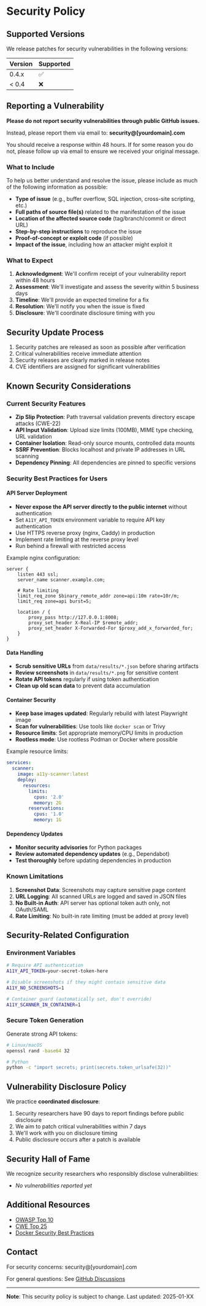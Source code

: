 # Security Policy

## Supported Versions

We release patches for security vulnerabilities in the following versions:

| Version | Supported          |
| ------- | ------------------ |
| 0.4.x   | :white_check_mark: |
| < 0.4   | :x:                |

## Reporting a Vulnerability

**Please do not report security vulnerabilities through public GitHub issues.**

Instead, please report them via email to: **security@[yourdomain].com**

You should receive a response within 48 hours. If for some reason you do not, please follow up via email to ensure we received your original message.

### What to Include

To help us better understand and resolve the issue, please include as much of the following information as possible:

- **Type of issue** (e.g., buffer overflow, SQL injection, cross-site scripting, etc.)
- **Full paths of source file(s)** related to the manifestation of the issue
- **Location of the affected source code** (tag/branch/commit or direct URL)
- **Step-by-step instructions** to reproduce the issue
- **Proof-of-concept or exploit code** (if possible)
- **Impact of the issue**, including how an attacker might exploit it

### What to Expect

1. **Acknowledgment**: We'll confirm receipt of your vulnerability report within 48 hours
2. **Assessment**: We'll investigate and assess the severity within 5 business days
3. **Timeline**: We'll provide an expected timeline for a fix
4. **Resolution**: We'll notify you when the issue is fixed
5. **Disclosure**: We'll coordinate disclosure timing with you

## Security Update Process

1. Security patches are released as soon as possible after verification
2. Critical vulnerabilities receive immediate attention
3. Security releases are clearly marked in release notes
4. CVE identifiers are assigned for significant vulnerabilities

## Known Security Considerations

### Current Security Features

- **Zip Slip Protection**: Path traversal validation prevents directory escape attacks (CWE-22)
- **API Input Validation**: Upload size limits (100MB), MIME type checking, URL validation
- **Container Isolation**: Read-only source mounts, controlled data mounts
- **SSRF Prevention**: Blocks localhost and private IP addresses in URL scanning
- **Dependency Pinning**: All dependencies are pinned to specific versions

### Security Best Practices for Users

#### API Server Deployment

- **Never expose the API server directly to the public internet** without authentication
- Set `A11Y_API_TOKEN` environment variable to require API key authentication
- Use HTTPS reverse proxy (nginx, Caddy) in production
- Implement rate limiting at the reverse proxy level
- Run behind a firewall with restricted access

Example nginx configuration:
```nginx
server {
    listen 443 ssl;
    server_name scanner.example.com;

    # Rate limiting
    limit_req_zone $binary_remote_addr zone=api:10m rate=10r/m;
    limit_req zone=api burst=5;

    location / {
        proxy_pass http://127.0.0.1:8008;
        proxy_set_header X-Real-IP $remote_addr;
        proxy_set_header X-Forwarded-For $proxy_add_x_forwarded_for;
    }
}
```

#### Data Handling

- **Scrub sensitive URLs** from `data/results/*.json` before sharing artifacts
- **Review screenshots** in `data/results/*.png` for sensitive content
- **Rotate API tokens** regularly if using token authentication
- **Clean up old scan data** to prevent data accumulation

#### Container Security

- **Keep base images updated**: Regularly rebuild with latest Playwright image
- **Scan for vulnerabilities**: Use tools like `docker scan` or Trivy
- **Resource limits**: Set appropriate memory/CPU limits in production
- **Rootless mode**: Use rootless Podman or Docker where possible

Example resource limits:
```yaml
services:
  scanner:
    image: a11y-scanner:latest
    deploy:
      resources:
        limits:
          cpus: '2.0'
          memory: 2G
        reservations:
          cpus: '1.0'
          memory: 1G
```

#### Dependency Updates

- **Monitor security advisories** for Python packages
- **Review automated dependency updates** (e.g., Dependabot)
- **Test thoroughly** before updating dependencies in production

### Known Limitations

1. **Screenshot Data**: Screenshots may capture sensitive page content
2. **URL Logging**: All scanned URLs are logged and saved in JSON files
3. **No Built-in Auth**: API server has optional token auth only, not OAuth/SAML
4. **Rate Limiting**: No built-in rate limiting (must be added at proxy level)

## Security-Related Configuration

### Environment Variables

```bash
# Require API authentication
A11Y_API_TOKEN=your-secret-token-here

# Disable screenshots if they might contain sensitive data
A11Y_NO_SCREENSHOTS=1

# Container guard (automatically set, don't override)
A11Y_SCANNER_IN_CONTAINER=1
```

### Secure Token Generation

Generate strong API tokens:
```bash
# Linux/macOS
openssl rand -base64 32

# Python
python -c "import secrets; print(secrets.token_urlsafe(32))"
```

## Vulnerability Disclosure Policy

We practice **coordinated disclosure**:

1. Security researchers have 90 days to report findings before public disclosure
2. We aim to patch critical vulnerabilities within 7 days
3. We'll work with you on disclosure timing
4. Public disclosure occurs after a patch is available

## Security Hall of Fame

We recognize security researchers who responsibly disclose vulnerabilities:

<!-- Add contributors here as they report issues -->
- *No vulnerabilities reported yet*

## Additional Resources

- [OWASP Top 10](https://owasp.org/www-project-top-ten/)
- [CWE Top 25](https://cwe.mitre.org/top25/)
- [Docker Security Best Practices](https://docs.docker.com/engine/security/)

## Contact

For security concerns: security@[yourdomain].com

For general questions: See [GitHub Discussions](https://github.com/yourusername/a11y-scanner/discussions)

---

**Note**: This security policy is subject to change. Last updated: 2025-01-XX
